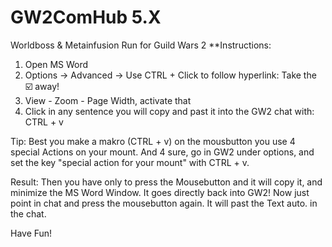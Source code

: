 # GW2ComHub 5.X
Worldboss &amp; Metainfusion Run for Guild Wars 2
**Instructions:

1. Open MS Word
2. Options -> Advanced -> Use CTRL + Click to follow hyperlink: Take the :ballot_box_with_check: away!
3. View - Zoom - Page Width, activate that
4. Click in any sentence you will copy and past it into the GW2 chat with: CTRL + v

Tip: 
Best you make a makro (CTRL + v) on the mousbutton you use 4 special Actions on your mount.
And 4 sure, go in GW2 under options, and set the key "special action for your mount" with CTRL + v.

Result:
Then you have only to press the Mousebutton and it will copy it, and minimize the MS Word Window.
It goes directly back into GW2!
Now just point in chat and press the mousebutton again. It will past the Text auto. in the chat.

Have Fun!
